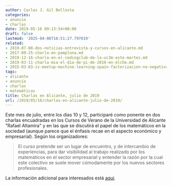 ```yaml
---
author: Carlos J. Gil Bellosta
categories:
- anuncio
- charlas
date: 2019-05-16 09:13:54+00:00
draft: false
lastmod: '2025-04-06T18:51:27.797019'
related:
- 2019-07-08-dos-noticias-entrevista-y-cursos-en-alicante.md
- 2017-09-25-charla-en-pamplona.md
- 2019-12-16-charla-en-el-codingclub-de-la-uc3m-este-martes.md
- 2019-03-11-charla-mia-el-dia-de-pi-de-2019-en-elche.md
- 2015-03-03-iv-meetup-machine-learning-spain-factorizacion-no-negativa-de-matrices-y-algunas-aplicaciones.md
tags:
- alicante
- anuncio
- charlas
- matemáticas
title: Charlas en Alicante, julio de 2019
url: /2019/05/16/charlas-en-alicante-julio-de-2019/
---
```


Este mes de julio, entre los días 10 y 12, participaré como ponente en dos charlas encuadradas en los Cursos de Verano de la Universidad de Alicante "Rafael Altamira" y en las que se discutirá el papel de los matemáticos en la sociedad (aunque parece que el énfasis recae en el aspecto económico y empresarial). Según los organizadores:

>El curso pretende ser un lugar de encuentro, y de intercambio de experiencias, para dar visibilidad al trabajo realizado por los matemáticos en el sector empresarial y entender la razón por la cual este colectivo se suele mover cómodamente por los nuevos sectores profesionales.

La información adicional para interesados está [aquí](https://web.ua.es/es/verano/2019/campus/matematicos-en-la-sociedad.html).